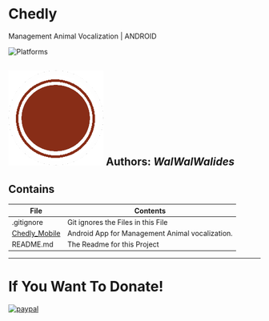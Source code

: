 # Chedly
Management Animal Vocalization  | ANDROID

![Platforms](https://img.shields.io/badge/Supported%20platforms-ANDROID-BLUE.svg)


![](Chedly.png)
**Authors:**  *WalWalWalides*
------

## Contains

| File | Contents | 
| --- | --- |
| .gitignore | Git ignores the Files in this File |
|[Chedly_Mobile](https://github.com/walwalwalides/ChedlyQuiz/tree/master/Chedly_Mobile)| Android App for Management Animal vocalization.
| README.md | The Readme for this Project|

------

# If You Want To Donate!

[![paypal](https://www.paypalobjects.com/en_US/i/btn/btn_donateCC_LG.gif)](https://www.paypal.com/cgi-bin/webscr?cmd=_s-xclick&hosted_button_id=Y79F36A9BGLHS&source=url)
